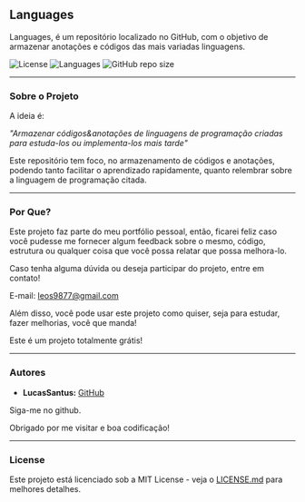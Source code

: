 ## Languages

Languages, é um repositório localizado no GitHub, com o objetivo de armazenar anotações e códigos das mais variadas linguagens.

![License](https://img.shields.io/github/license/LucasSantus/Languages)
![Languages](https://img.shields.io/github/languages/count/LucasSantus/Languages)
![GitHub repo size](https://img.shields.io/github/repo-size/LucasSantus/Languages)

--------------------------------------------------------------------------------------

### Sobre o Projeto

A ideia é:

_"Armazenar códigos&anotações de linguagens de programação criadas para estuda-los ou implementa-los mais tarde"_

Este repositório tem foco, no armazenamento de códigos e anotações, podendo tanto facilitar o aprendizado rapidamente, quanto relembrar sobre a linguagem de programação citada.

--------------------------------------------------------------------------------------

### Por Que?

Este projeto faz parte do meu portfólio pessoal, então, ficarei feliz caso você pudesse me fornecer algum feedback sobre o mesmo, código, estrutura ou qualquer coisa que você possa relatar que possa melhora-lo.

Caso tenha alguma dúvida ou deseja participar do projeto, entre em contato!

E-mail: leos9877@gmail.com

Além disso, você pode usar este projeto como quiser, seja para estudar, fazer melhorias, você que manda!

Este é um projeto totalmente grátis!

--------------------------------------------------------------------------------------

### Autores
 
- **LucasSantus:** [GitHub](https://github.com/LucasSantus)
 
Siga-me no github.

Obrigado por me visitar e boa codificação!

--------------------------------------------------------------------------------------

### License

Este projeto está licenciado sob a MIT License - veja o [LICENSE.md](https://github.com/LucasSantus/Languages/blob/master/LICENSE) para melhores detalhes.
